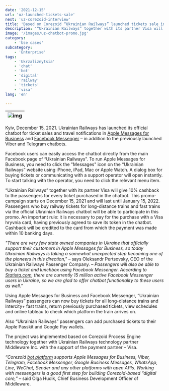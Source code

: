 ```yaml
---
date: '2021-12-15'
url: 'uz-launched-tickets-sale'
next: 'uz-corezoid-interview'
title: 'Based on Corezoid “Ukrainian Railways” launched tickets sale in Apple Messages for Business and Facebook messenger'
description: '“Ukrainian Railways” together with its partner Visa will give 10% cashback to the passengers for every ticket purchased in the chatbot.'
image: '/images/uz-chatbot-promo.jpg'
category:
    - 'Use cases'
subcategory:
	- 'Enterprise'
tags:
    - 'Ukrzaliznytsia'
    - 'chat'
    - 'bot'
    - 'digital'
    - 'railway'
    - 'tickets'
    - 'visa'
lang: 'en'  

---
```


| ![img](/images/uz-chatbot-promo.jpg) |
| :---: |

Kyiv, December 15, 2021. Ukrainian Railways has launched its official chatbot for ticket sales and travel notifications in [Apple Messages for Business](https://register.apple.com/business-chat) and [Facebook Messenger](https://www.facebook.com/Ukrzaliznytsia) – in addition to the previously launched Viber and Telegram chatbots.

Facebook users can easily access the chatbot directly from the main Facebook page of “Ukrainian Railways”. To run Apple Messages for Business, you need to click the "Messages" icon on the “Ukrainian Railways” website using iPhone, iPad, Mac or Apple Watch. A dialog box for buying tickets or communicating with a support operator will open instantly. To start talking with the operator, you need to click the relevant menu item.

“Ukrainian Railways” together with its partner Visa will give 10% cashback to the passengers for every ticket purchased in the chatbot. This promo-campaign starts on December 15, 2021 and will last until January 15, 2022. Passengers who buy railway tickets for long-distance trains and fast trains via the official Ukrainian Railways chatbot will be able to participate in this promo. An important rule: it is necessary to pay for the purchase with a Visa hryvnia card, having previously agreed to save its token in the chatbot. Cashback will be credited to the card from which the payment was made within 10 banking days.

*"There are very few state owned companies in Ukraine that officially support their customers in Apple Messages for Business, so today Ukrainian Railways  is taking a somewhat unexpected step becoming one of the pioneers in this direction,"* – says Oleksandr Pertsovsky, CEO of the Ukrainian Railways Passenger Company. *– Passengers will also be able to buy a ticket and lunchbox using Facebook Messenger. According to [Statista.com](https://www.statista.com/statistics/1032334/messenger-users-ukraine/), there are currently 15 million active Facebook Messenger users in Ukraine, so we are glad to offer chatbot functionality to these users as well.”*

Using Apple Messages for Business and Facebook Messenger, “Ukrainian Railways” passengers can now buy tickets for all long-distance trains and Intercity+ fast trains, return previously purchased tickets, view schedules and online tableau to check which platform the train arrives on.

Also “Ukrainian Railways” passengers can add purchased tickets to their Apple Passkit and Google Pay wallets.

The project was implemented based on Corezoid Process Engine technology together with Ukrainian Railways technology partner Middleware Inc. with the support of the payment partner – Visa.

*“Corezoid [bot platform](https://doc.corezoid.com/v2/docs/bot-platform-2-0) supports Apple Messages for Business, Viber, Telegram, Facebook Messenger, Google Business Messages, WhatsApp, Line, WeChat, Sender and any other platforms with open APIs. Working with messengers is a good first step for building Corezoid-based “digital core,”* – said Olga Hudik, Chief Business Development Officer of Middleware.
